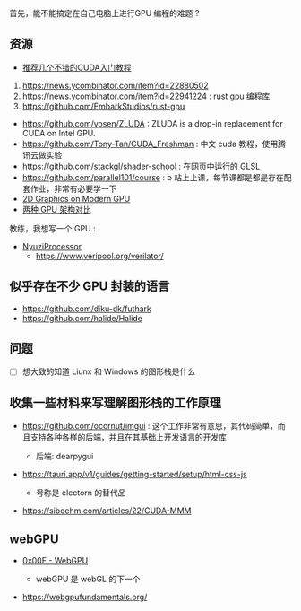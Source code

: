首先，能不能搞定在自己电脑上进行GPU 编程的难题 ?

## 资源
- [推荐几个不错的CUDA入门教程](https://zhuanlan.zhihu.com/p/346910129)
1. https://news.ycombinator.com/item?id=22880502
2. https://news.ycombinator.com/item?id=22941224 : rust gpu 编程库
3. https://github.com/EmbarkStudios/rust-gpu
- https://github.com/vosen/ZLUDA : ZLUDA is a drop-in replacement for CUDA on Intel GPU.
- https://github.com/Tony-Tan/CUDA_Freshman : 中文 cuda 教程，使用腾讯云做实验
- https://github.com/stackgl/shader-school : 在网页中运行的 GLSL
- https://github.com/parallel101/course : b 站上上课，每节课都是都是存在配套作业，非常有必要学一下
- [2D Graphics on Modern GPU](https://raphlinus.github.io/rust/graphics/gpu/2019/05/08/modern-2d.html)
- [两种 GPU 架构对比](https://www.rastergrid.com/blog/gpu-tech/2021/07/gpu-architecture-types-explained/)

教练，我想写一个 GPU :
- [NyuziProcessor](https://github.com/jbush001/NyuziProcessor)
  - https://www.veripool.org/verilator/

## 似乎存在不少 GPU 封装的语言
- https://github.com/diku-dk/futhark
- https://github.com/halide/Halide

## 问题
- [ ]  想大致的知道 Liunx 和 Windows 的图形栈是什么

## 收集一些材料来写理解图形栈的工作原理
- https://github.com/ocornut/imgui : 这个工作非常有意思，其代码简单，而且支持各种各样的后端，并且在其基础上开发语言的开发库
  - 后端: dearpygui
- https://tauri.app/v1/guides/getting-started/setup/html-css-js
  - 号称是 electorn 的替代品

- https://siboehm.com/articles/22/CUDA-MMM

## webGPU
- [0x00F - WebGPU](https://news.ycombinator.com/item?id=34701833)
  - webGPU 是 webGL 的下一个

- https://webgpufundamentals.org/
